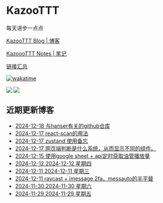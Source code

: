 # KazooTTT
每天进步一点点

[KazooTTT Blog | 博客](https://blog.kazoottt.top)

[KazoooTTT Notes | 笔记](https://notes.kazoottt.top)

[链接汇总](https://bento.me/kazoottt)

[![wakatime](https://wakatime.com/badge/user/d3dc2570-e4bf-4469-b0c2-127b495e8b91.svg)](https://wakatime.com/@d3dc2570-e4bf-4469-b0c2-127b495e8b91)

<a href="https://github.com/anuraghazra/github-readme-stats">
  <img align="left" src="https://github-readme-stats.vercel.app/api?username=KazooTTT&theme=radical" />
</a>

<a href="https://github.com/anuraghazra/github-readme-stats">
  <img src="https://github-readme-stats.vercel.app/api/top-langs/?username=KazooTTT&theme=radical" />
</a>


## 近期更新博客
<!-- BLOG-POST-LIST:START -->
 - [2024-12-18 与hanser有关的github仓库](https://blog.kazoottt.top/blog/hanser-repository/)
 - [2024-12-17 react-scan的用法](https://blog.kazoottt.top/blog/react-scan/)
 - [2024-12-17 zustand 使用备忘](https://blog.kazoottt.top/blog/zustand-use-record/)
 - [2024-12-17 网页端判断是什么系统，从而显示不同的组件。](https://blog.kazoottt.top/blog/the-web-side-determines-what-system-it-is-so-that-the-different-components-are-displayed/)
 - [2024-12-15 使用google sheet + api定时获取油管播放量](https://blog.kazoottt.top/blog/use-google-sheet-api-to-get-youtube-playbacks-on-a-regular-basis/)
 - [2024-12-12 2024-12-12 星期四](https://blog.kazoottt.top/diary/diary-2024-12-12/)
 - [2024-12-11 2024-12-11 星期三](https://blog.kazoottt.top/diary/diary-2024-12-11/)
 - [2024-12-11 raycast + imessage 2fa，messauto的半平替](https://blog.kazoottt.top/blog/raycast-imessage-2fa/)
 - [2024-11-30 2024-11-30 星期六](https://blog.kazoottt.top/diary/diary-2024-11-30/)
 - [2024-11-29 2024-11-29 星期五](https://blog.kazoottt.top/diary/diary-2024-11-29/)<!-- BLOG-POST-LIST:END -->
